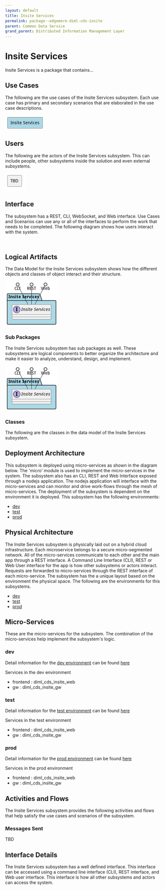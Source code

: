 ```yaml
---
layout: default
title: Insite Services
permalink: package--edgemere-diml-cds-insite
parent: Common Data Service
grand_parent: Distributed Information Management Layer
---
```


# Insite Services

Insite Services is a package that contains...



## Use Cases

The following are the use cases of the Insite Services subsystem. Each use case has primary and secondary scenarios
that are elaborated in the use case descriptions.



![UseCase Diagram](./usecases.png)

## Users

The following are the actors of the Insite Services subsystem. This can include people, other subsystems
inside the solution and even external subsystems.



![User Interaction](./userinteraction.png)

## Interface

The subsystem has a REST, CLI, WebSocket, and Web interface. Use Cases and Scenarios can use any or all
of the interfaces to perform the work that needs to be completed. The following  diagram shows how
users interact with the system.

![Scenario Mappings Diagram](./scenariomapping.png)



## Logical Artifacts

The Data Model for the  Insite Services subsystem shows how the different objects and classes of object interact
and their structure.

![Sub Package Diagram](./subpackage.png)

### Sub Packages

The Insite Services subsystem has sub packages as well. These subsystems are logical components to better
organize the architecture and make it easier to analyze, understand, design, and implement.



![Logical Diagram](./logical.png)

### Classes

The following are the classes in the data model of the Insite Services subsystem.




## Deployment Architecture

This subsystem is deployed using micro-services as shown in the diagram below. The 'micro' module is
used to implement the micro-services in the system. The subsystem also has an CLI, REST and Web Interface
exposed through a nodejs application. The nodejs application will interface with the micro-services and
can monitor and drive work-flows through the mesh of micro-services. The deployment of the subsystem is
dependent on the environment it is deployed. This subsystem has the following environments:
* [dev](environment--edgemere-diml-cds-insite-dev)
* [test](environment--edgemere-diml-cds-insite-test)
* [prod](environment--edgemere-diml-cds-insite-prod)



## Physical Architecture

The Insite Services subsystem is physically laid out on a hybrid cloud infrastructure. Each microservice belongs
to a secure micro-segmented network. All of the micro-services communicate to each other and the main app through a
REST interface. A Command Line Interface (CLI), REST or Web User interface for the app is how other subsystems or actors
interact. Requests are forwarded to micro-services through the REST interface of each micro-service. The subsystem has
the a unique layout based on the environment the physical space. The following are the environments for this
subsystems.
* [dev](environment--edgemere-diml-cds-insite-dev)
* [test](environment--edgemere-diml-cds-insite-test)
* [prod](environment--edgemere-diml-cds-insite-prod)


## Micro-Services

These are the micro-services for the subsystem. The combination of the micro-services help implement
the subsystem's logic.


### dev

Detail information for the [dev environment](environment--edgemere-diml-cds-insite-dev)
can be found [here](environment--edgemere-diml-cds-insite-dev)

Services in the dev environment

* frontend : diml_cds_insite_web
* gw : diml_cds_insite_gw


### test

Detail information for the [test environment](environment--edgemere-diml-cds-insite-test)
can be found [here](environment--edgemere-diml-cds-insite-test)

Services in the test environment

* frontend : diml_cds_insite_web
* gw : diml_cds_insite_gw


### prod

Detail information for the [prod environment](environment--edgemere-diml-cds-insite-prod)
can be found [here](environment--edgemere-diml-cds-insite-prod)

Services in the prod environment

* frontend : diml_cds_insite_web
* gw : diml_cds_insite_gw


## Activities and Flows
The Insite Services subsystem provides the following activities and flows that help satisfy the use
cases and scenarios of the subsystem.




### Messages Sent

TBD

## Interface Details
The Insite Services subsystem has a well defined interface. This interface can be accessed using a
command line interface (CLI), REST interface, and Web user interface. This interface is how all other
subsystems and actors can access the system.


